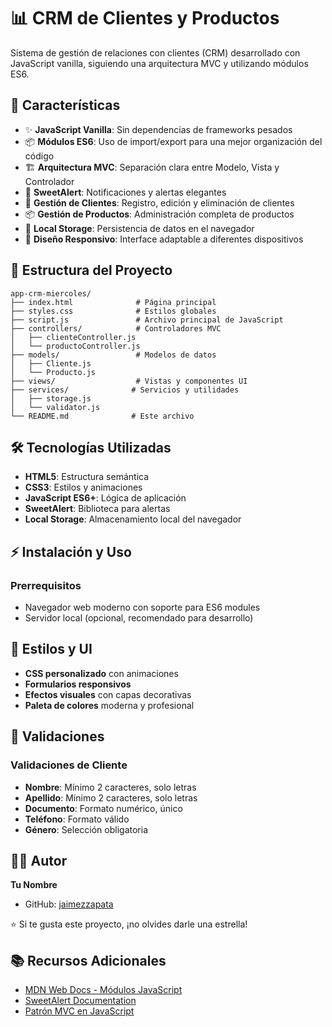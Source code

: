 # 📊 CRM de Clientes y Productos

Sistema de gestión de relaciones con clientes (CRM) desarrollado con JavaScript vanilla, siguiendo una arquitectura MVC y utilizando módulos ES6.

## 🚀 Características

- ✨ **JavaScript Vanilla**: Sin dependencias de frameworks pesados
- 📦 **Módulos ES6**: Uso de import/export para una mejor organización del código
- 🏗️ **Arquitectura MVC**: Separación clara entre Modelo, Vista y Controlador
- 🍬 **SweetAlert**: Notificaciones y alertas elegantes
- 👥 **Gestión de Clientes**: Registro, edición y eliminación de clientes
- 📦 **Gestión de Productos**: Administración completa de productos
- 💾 **Local Storage**: Persistencia de datos en el navegador
- 📱 **Diseño Responsivo**: Interface adaptable a diferentes dispositivos

## 📁 Estructura del Proyecto

```
app-crm-miercoles/
├── index.html              # Página principal
├── styles.css              # Estilos globales
├── script.js               # Archivo principal de JavaScript
├── controllers/            # Controladores MVC
│   ├── clienteController.js
│   └── productoController.js
├── models/                 # Modelos de datos
│   ├── Cliente.js
│   └── Producto.js
├── views/                  # Vistas y componentes UI
├── services/              # Servicios y utilidades
│   ├── storage.js
│   └── validator.js
└── README.md              # Este archivo
```

## 🛠️ Tecnologías Utilizadas

- **HTML5**: Estructura semántica
- **CSS3**: Estilos y animaciones
- **JavaScript ES6+**: Lógica de aplicación
- **SweetAlert**: Biblioteca para alertas
- **Local Storage**: Almacenamiento local del navegador

## ⚡ Instalación y Uso

### Prerrequisitos
- Navegador web moderno con soporte para ES6 modules
- Servidor local (opcional, recomendado para desarrollo)

## 🎨 Estilos y UI

- **CSS personalizado** con animaciones
- **Formularios responsivos**
- **Efectos visuales** con capas decorativas
- **Paleta de colores** moderna y profesional

## 🧪 Validaciones

### Validaciones de Cliente
- **Nombre**: Mínimo 2 caracteres, solo letras
- **Apellido**: Mínimo 2 caracteres, solo letras
- **Documento**: Formato numérico, único
- **Teléfono**: Formato válido
- **Género**: Selección obligatoria



## 👨‍💻 Autor

**Tu Nombre**
- GitHub: [jaimezzapata](https://github.com/jaimezzapata)


⭐ Si te gusta este proyecto, ¡no olvides darle una estrella!

## 📚 Recursos Adicionales

- [MDN Web Docs - Módulos JavaScript](https://developer.mozilla.org/es/docs/Web/JavaScript/Guide/Modules)
- [SweetAlert Documentation](https://sweetalert2.github.io/)
- [Patrón MVC en JavaScript](https://www.patterns.dev/posts/mvc-pattern/)